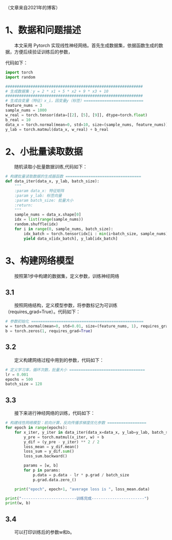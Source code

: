 （文章来自2021年的博客）
# 1、数据和问题描述
&emsp;&emsp;本文采用 Pytorch 实现线性神经网络。首先生成数据集，依据函数生成的数据，方便后续验证训练后的参数，  

代码如下：  

```python
import torch
import random

############################################################
# 生成数据集：y = 2 * x1 + 5 * x2 + 9 * x3 + 10
############################################################
# 生成自变量（特征）x_i，因变量y（标签）==========================
feature_nums = 3
sample_nums = 1000
w_real = torch.tensor(data=[[2], [5], [9]], dtype=torch.float)              # 定义的是一个3维列向量
b_real = 10
data_x = torch.normal(mean=0, std=10, size=(sample_nums, feature_nums))     # 生成自变量
y_lab = torch.matmul(data_x, w_real) + b_real                               # 生成因变量

```


# 2、小批量读取数据
&emsp;&emsp;随机读取小批量数据训练,代码如下：
```python
# 构建批量读取数据的生成器函数 =================================
def data_iter(data_x, y_lab, batch_size):
    """
    :param data_x: 特征矩阵
    :param y_lab: 标签向量
    :param batch_size: 批量大小
    :return:
    """
    sample_nums = data_x.shape[0]
    idx = list(range(sample_nums))
    random.shuffle(idx)                                                     # 打乱索引序列的编号顺序
    for i in range(0, sample_nums, batch_size):
        idx_batch = torch.tensor(idx[i : min(i+batch_size, sample_nums)])   # 生成大小为batch_size的索引编号（行号）序列
        yield data_x[idx_batch], y_lab[idx_batch]                           # 按照上述序列中行号提取出一个批量的数据

```


# 3、构建网络模型
&emsp;&emsp;按照第1步中构建的数据集，定义参数，训练神经网络

## 3.1
&emsp;&emsp;按照网络结构，定义模型参数，将参数标记为可训练（requires_grad=True）。代码如下：
```python
# 参数初始化 =================================================
w = torch.normal(mean=0, std=0.01, size=(feature_nums, 1), requires_grad=True)
b = torch.zeros(1, requires_grad=True)
```
## 3.2
&emsp;&emsp;定义构建网络过程中用到的参数，代码如下：
```python
# 定义学习率，循环次数，批量大小 =================================
lr = 0.001
epochs = 500
batch_size = 128
```
## 3.3
&emsp;&emsp;接下来进行神经网络的训练，代码如下：
```python
# 构建线性网络模型：前向计算，反向传播求梯度优化参数 =================
for epoch in range(epochs):
    for x_iter, y_iter in data_iter(data_x=data_x, y_lab=y_lab, batch_size=batch_size):
        y_pre = torch.matmul(x_iter, w) + b
        y_dif = (y_pre - y_iter) ** 2 / 2
        loss_mean = y_dif.mean()
        loss_sum = y_dif.sum()
        loss_sum.backward()

        params = [w, b]
        for p in params:
            p.data = p.data - lr * p.grad / batch_size
            p.grad.data.zero_()

    print("epoch", epoch+1, "average loss is ", loss_mean.data)

print("------------------------训练完成-----------------------")
print(w, b)
```

## 3.4
&emsp;&emsp;可以打印训练后的参数w和b。

